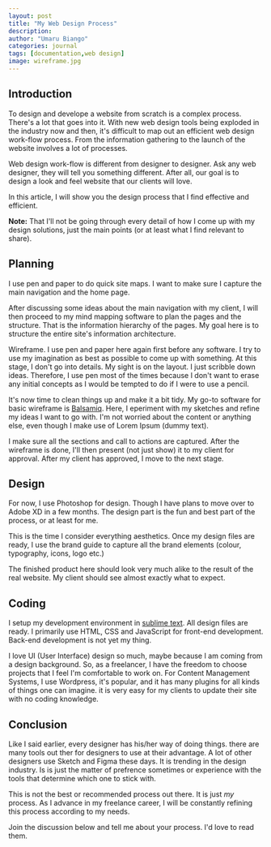 ```yaml
---
layout: post
title: "My Web Design Process"
description:
author: "Umaru Biango"
categories: journal
tags: [documentation,web design]
image: wireframe.jpg
---
```

## Introduction

To design and develope a website from scratch is a complex process. There's a lot that goes into it. With new
web design tools being exploded in the industry now and then, it's difficult to map out an efficient web design
work-flow process. From the information gathering to the launch of the website involves a lot of processes.

Web design work-flow is different from designer to designer. Ask any web designer, they will tell you something
different. After all, our goal is to design a look and feel website that our clients will love.

In this article, I will show you the design process that I find effective and efficient. 

**Note:** That I'll not be going through every detail of how I come up with my design solutions, just the main
points (or at least what I find relevant to share).

## Planning

I use pen and paper to do quick site maps. I want to make sure I capture the main navigation and the home page.

After discussing some ideas about the main navigation with my client, I will then proceed to my mind mapping software to plan the pages and the structure. That is the information hierarchy of the pages. My goal here is to structure the entire site's information architecture.

Wireframe. I use pen and paper here again first before any software. I try to use my imagination as best as possible to come up with something. At this stage, I don't go into details. My sight is on the layout. I just scribble down ideas. Therefore, I use pen most of the times because I don't want to erase any initial concepts as I would be tempted to do if I were to use a pencil.

It's now time to clean things up and make it a bit tidy. My go-to software for basic wireframe is [Balsamiq](www.balsamiq.com). Here, I eperiment with my sketches and refine my ideas I want to go with. I'm not worried about the content or anything else, even though I make use of Lorem Ipsum (dummy text). 

I make sure all the sections and call to actions are captured. After the wireframe is done, I'll then present (not just show) it to my client for approval. After my client has approved, I move to the next stage.

## Design

For now, I use Photoshop for design. Though I have plans to move over to Adobe XD in a few months. The design part is the fun and best part of the process, or at least for me.

This is the time I consider everything aesthetics. Once my design files are ready, I use the brand guide to capture all the brand elements (colour, typography, icons, logo etc.)

The finished product here should look very much alike to the result of the real website. My client should see almost exactly what to expect. 

## Coding

I setup my development environment in [sublime text](https://www.sublimetext.com). All design files are ready. I primarily use HTML, CSS and JavaScript for front-end development. Back-end development is not yet my thing.

I love UI (User Interface) design so much, maybe because I am coming from a design background. So, as a freelancer, I have the freedom to choose projects that I feel I'm comfortable to work on. For Content Management Systems, I use Wordpress, it's popular, and it has many plugins for all kinds of things one can imagine. it is very easy for my clients to update their site with no coding knowledge.

## Conclusion

Like I said earlier, every designer has his/her way of doing things. there are many tools out ther for designers to use at their advantage. A lot of other designers use Sketch and Figma these days. It is trending in the design industry. Is is just the matter of prefrence sometimes or experience with the tools that determine which one to stick with.

This is not the best or recommended process out there. It is just _my_ process. As I advance in my freelance career, I will be constantly refining this process according to my needs. 

Join the discussion below and tell me about your process. I'd love to read them.
